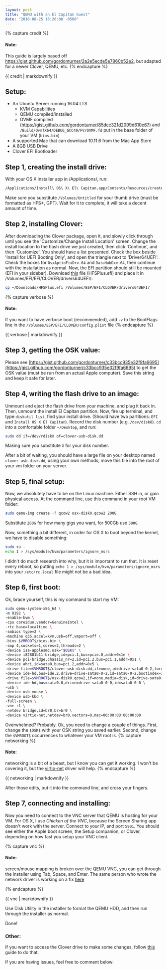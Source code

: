 ```yaml
---
layout: post
title: "QEMU with an El Capitan Guest"
date: "2016-08-25 16:26:08 -0500"
---
```


{% capture credit %}
#### Note:
This guide is largely based off <https://gist.github.com/gordonturner/2a2e5ecde5e7860b52e2>, but adapted for a newer Clover, QEMU, etc.
{% endcapture %}

<div class="notice--info">
  {{ credit | markdownify }}
</div>



## Setup:

* An Ubuntu Server running 16.04 LTS
  * KVM Capabilities
  * QEMU compiled/installed
  * OVMF compiled (<https://gist.github.com/gordonturner/85dcc321d2099d610e67>) and `/Build/OvmfX64/DEBUG_GCC49/FV/OVMF.fd` put in the base folder of your VM (`bios.bin`)
* A supported Mac that can download 10.11.6 from the Mac App Store
* A 8GB USB Drive
* Clover EFI Bootloader




## Step 1, creating the install drive:


With your OS X installer app in /Applications/, run:

 ```bash
/Applications/Install\ OS\ X\ El\ Capitan.app/Contents/Resources/createinstallmedia --volume /Volumes/Untitled --applicationpath "/Applications/Install OS X El Capitan.app"
 ```

Make sure you substitute `/Volumes/Untitled` for your thumb drive (must be formatted as HFS+, GPT). Wait for it to complete, it will take a decent amount of time.


## Step 2, installing Clover:


After downloading the Clover package, open it, and slowly click through until you see the 'Customize/Change Install Location' screen. Change the install location to the flash drive we just created, then click 'Continue', and then 'Customize'. You should have a list presented. Check the box beside 'Install for UEFI Booting Only', and open the triangle next to 'Driver64UEFI'. Check the boxes for `OsxAptioFixDrv-64` and `DataHubDxe-64`, then continue with the installation as normal. Now, the EFI partition should still be mounted (EFI in your sidebar). Download [this](https://github.com/JrCs/CloverGrowerPro/blob/9fc3991c7a82be1a0d096c3a2179098f35b69264/Files/HFSPlus/X64/HFSPlus.efi) file (HFSPlus.efi) and place it in /Volumes/EFI/EFI/CLOVER/drivers64UEFI/:


 ```bash
 cp ~/Downloads/HFSPlus.efi /Volumes/ESP/EFI/CLOVER/drivers64UEFI/
 ```




{% capture verbose %}
#### Note:
 If you want to have verbose boot (recommended), add `-v` to the BootFlags line in the `/Volumes/ESP/EFI/CLOVER/config.plist` file
{% endcapture %}

 <div class="notice--info">
   {{ verbose | markdownify }}
 </div>




## Step 3, getting the OSK value:


Please see [https://gist.github.com/gordonturner/c33bcc935e32f9fa6695](https://gist.github.com/gordonturner/c33bcc935e32f9fa6695) to get the OSK value (must be run from an actual Apple computer). Save this string and keep it safe for later.


## Step 4, writing the flash drive to an image:


Unmount and eject the flash drive from your machine, and plug it back in. Then, unmount the install El Capitan partition. Now, fire up terminal, and type `diskutil list`, find your install drive. (Should have two partitions: `EFI` and `Install OS X El Capitan`).  Record the disk number (e.g. `/dev/disk8`). `cd` into a comfortable folder `~/Desktop`, and run:

 ```bash
 sudo dd if=/dev/rdiskX of=clover-usb-disk.dd
 ```
Making sure you substitute `X` for your disk number.

After a bit of waiting, you should have a large file on your desktop named `clover-usb-disk.dd`, using your own methods, move this file into the root of your vm folder on your server.


## Step 5, final setup:


Now, we absolutely have to be on the Linux machine. Either SSH in, or gain physical access.
At the command line, use this command in your root VM folder:

 ```bash
 sudo qemu-img create -f qcow2 osx-disk0.qcow2 200G
 ```
Substitute `200G` for how many gigs you want, for 500Gb use `500G`.

Now, something a bit different, in order for OS X to boot beyond the kernel, we have to disable something:

 ```bash
sudo su -
echo 1 > /sys/module/kvm/parameters/ignore_msrs
```

I didn't do much research into why, but it is important to run that. It is reset every reboot, so putting `echo 1 > /sys/module/kvm/parameters/ignore_msrs` into your `/etc/rc.local` file might not be a bad idea.


## Step 6, first boot:


Ok, brace yourself, this is my command to start my VM:
 ```bash
 sudo qemu-system-x86_64 \
-m 8192 \
-enable-kvm \
-cpu core2duo,vendor=GenuineIntel \
-rtc base=localtime \
-smbios type=2 \
-machine q35,accel=kvm,usb=off,vmport=off \
-bios $VMROOT$/bios.bin \
-smp 4,sockets=1,cores=2,threads=2 \
-device isa-applesmc,osk="$OSK$" \
-device i82801b11-bridge,id=pci.1,bus=pcie.0,addr=0x1e \
-device pci-bridge,chassis_nr=2,id=pci.2,bus=pci.1,addr=0x1 \
-device ahci,id=sata0,bus=pci.2,addr=0x5 \
-drive file=$VMROOT$/clover-usb-disk.dd,if=none,id=drive-sata0-0-2,format=raw \
-device ide-hd,bus=ide.2,drive=drive-sata0-0-2,id=sata0-0-2,bootindex=1 \
-drive file=$VMROOT$/osx-disk0.qcow2,if=none,media=disk,id=drive-sata0-0-0,format=qcow2 \
-device ide-hd,bus=sata0.0,drive=drive-sata0-0-0,id=sata0-0-0 \
-usb \
-device usb-mouse \
-device usb-kbd \
-full-screen \
-vnc :1 \
-netdev bridge,id=br0,br=br0 \
-device virtio-net,netdev=br0,vectors=0,mac=00:00:00:00:00:00
```

Overwhelmed? Probably. Ok, you need to change a couple of things. First, change the `$OSK$` with your OSK string you saved earlier. Second, change the `$VMROOT$` occurrences to whatever your VM root is.
{% capture networking %}
#### Note:
 networking is a bit of a beast, but I know you can get it working. I won't be covering it, but the [virtio-net](https://github.com/pmj/virtio-net-osx) driver will help.
{% endcapture %}

 <div class="notice--info">
   {{ networking | markdownify }}
 </div>



After those edits, put it into the command line, and cross your fingers.


## Step 7, connecting and installing:


Now you need to connect to the VNC server that QEMU is hosting for your VM. For OS X, I use *Chicken of the VNC*, because the Screen Sharing app doesn't work with the server. Connect to your IP, and port `5901`. You should see either the Apple boot screen, the Setup companion, or Clover, depending on how fast you setup your VNC client.

{% capture vnc %}
#### Note:
screen/mouse mapping is broken over the QEMU VNC, you can get through the installer using Tab, Space, and Enter. The same person who wrote the network driver is working on a fix [here](https://github.com/pmj/QemuUSBTablet-OSX)

{% endcapture %}

 <div class="notice--info">
   {{ vnc | markdownify }}
 </div>


Use Disk Utility in the installer to format the QEMU HDD, and then run through the installer as normal.

Done!

### Other:

If you want to access the Clover drive to make some changes, follow [this](https://gist.github.com/gordonturner/2a2e5ecde5e7860b52e2#efi-disk-image-manipulation) guide to do that.

If you are having issues, feel free to comment below:

